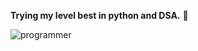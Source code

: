 
**Trying my level best in python and DSA.** 💓




![programmer](https://user-images.githubusercontent.com/77974484/147455094-5fab9d8e-e59f-4e3a-ba59-0ef8f2172e75.gif)
